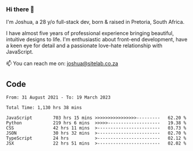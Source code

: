 ### Hi there 👋

I'm Joshua, a 28 y/o full-stack dev, born & raised in Pretoria, South Africa. 

I have almost five years of professional experience bringing beautiful, intuitive designs to life. I'm enthusiastic about front-end development, have a keen eye for detail and a passionate love-hate relationship with JavaScript.

📫 You can reach me on: joshua@sitelab.co.za

## **Code**

<!--START_SECTION:waka-->

```text
From: 31 August 2021 - To: 19 March 2023

Total Time: 1,130 hrs 38 mins

JavaScript        703 hrs 15 mins >>>>>>>>>>>>>>>>---------   62.20 %
Python            219 hrs 6 mins  >>>>>--------------------   19.38 %
CSS               42 hrs 11 mins  >------------------------   03.73 %
JSON              30 hrs 32 mins  >------------------------   02.70 %
TypeScript        24 hrs          >------------------------   02.12 %
JSX               22 hrs 51 mins  >------------------------   02.02 %
```

<!--END_SECTION:waka-->
